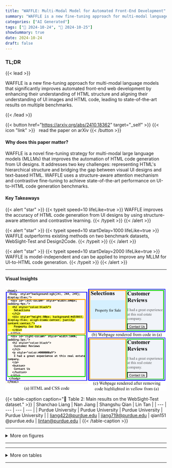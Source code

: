 ```yaml
---
title: "WAFFLE: Multi-Modal Model for Automated Front-End Development"
summary: "WAFFLE is a new fine-tuning approach for multi-modal language models that significantly improves automated front-end web development by enhancing their understanding of HTML structure and aligning the....."
categories: ["AI Generated"]
tags: ["🔖 2024-10-24", "🤗 2024-10-25"]
showSummary: true
date: 2024-10-24
draft: false
---
```


### TL;DR


{{< lead >}}

WAFFLE is a new fine-tuning approach for multi-modal language models that significantly improves automated front-end web development by enhancing their understanding of HTML structure and aligning their understanding of UI images and HTML code, leading to state-of-the-art results on multiple benchmarks.

{{< /lead >}}


{{< button href="https://arxiv.org/abs/2410.18362" target="_self" >}}
{{< icon "link" >}} &nbsp; read the paper on arXiv
{{< /button >}}

#### Why does this paper matter?
WAFFLE is a novel fine-tuning strategy for multi-modal large language models (MLLMs) that improves the automation of HTML code generation from UI designs.  It addresses two key challenges: representing HTML's hierarchical structure and bridging the gap between visual UI designs and text-based HTML.  WAFFLE uses a structure-aware attention mechanism and contrastive fine-tuning to achieve state-of-the-art performance on UI-to-HTML code generation benchmarks.
#### Key Takeaways

{{< alert "star" >}}
{{< typeit speed=10 lifeLike=true >}} WAFFLE improves the accuracy of HTML code generation from UI designs by using structure-aware attention and contrastive learning. {{< /typeit >}}
{{< /alert >}}

{{< alert "star" >}}
{{< typeit speed=10 startDelay=1000 lifeLike=true >}} WAFFLE outperforms existing methods on two benchmark datasets, WebSight-Test and Design2Code. {{< /typeit >}}
{{< /alert >}}

{{< alert "star" >}}
{{< typeit speed=10 startDelay=2000 lifeLike=true >}} WAFFLE is model-independent and can be applied to improve any MLLM for UI-to-HTML code generation. {{< /typeit >}}
{{< /alert >}}

------
#### Visual Insights



![](figures/figures_1_0.png "🔼 Figure 1: Removing the children of the element <div id='left-column'> highlighted in yellow does not affect the structure of the visual layout of itself or its sibling element <div id='right-column'>.")





{{< table-caption caption="🔽 Table 2: Main results on the WebSight-Test dataset." >}}
| Shanchao Liang | Nan Jiang | Shangshu Qian | Lin Tan |
| --- | --- | --- | --- |
| Purdue University | Purdue University | Purdue University | Purdue University |
| liang422@purdue.edu | jiang719@purdue.edu | qian151 @purdue.edu | lintan@purdue.edu |
{{< /table-caption >}}


------



<details>
<summary>More on figures
</summary>


![](figures/figures_3_0.png "🔼 Overview of WAFFLE, including training data mutation, structure-aware attention, and contrastive learning.")

![](figures/figures_4_0.png "🔼 Example of structure-aware attention.")

![](figures/figures_12_0.png "🔼 Figure 5: Example test instance from WebSight-Test dataset, with the generated images by GPT-40, Standard FT, and WAFFLE.")

![](figures/figures_12_1.png "🔼 Figure 6: Illustration of the tuning process of the parameter that controls the effect of structure-aware attention. In (b), the green line almost overlaps with the blue line.")


</details>

------







------

<details>
<summary>More on tables
</summary>


{{< table-caption caption="🔽 Main results on the WebSight-Test dataset." >}}
| Backbones | Techniques | HTML-Match (%) ↑ | CW-SSIM ↑ | CLIP ↑ | Low-Level Element Matching (LLEM) (%) ↑ | Low-Level Element Matching (LLEM) (%) ↑ | Low-Level Element Matching (LLEM) (%) ↑ | Low-Level Element Matching (LLEM) (%) ↑ | Low-Level Element Matching (LLEM) (%) ↑ |
| --- | --- | --- | --- | --- | --- | --- | --- | --- | --- |
| Backbones | Techniques | HTML-Match (%) ↑ | CW-SSIM ↑ | CLIP ↑ | Average | Block-Match | Text | Position | Color |
| Gemini 1.5 Pro GPT-4o mini GPT-4o | Prompting | 9.40 | 0.3385 | 88.55 | 90.16 | 94.31 | 98.41 | 84.73 | 83.18 |
| Gemini 1.5 Pro GPT-4o mini GPT-4o | Prompting | 10.20 | 0.3055 | 87.72 | 87.54 | 92.59 | 98.48 | 82.65 | 76.45 |
| Gemini 1.5 Pro GPT-4o mini GPT-4o | Prompting | 11.40 | 0.3666 | 89.03 | 92.18 | 94.66 | 98.43 | 87.04 | 88.60 |
| Moondream2 | Standard FT | 21.60 | 0.4233 | 89.92 | 90.59 | 91.73 | 96.98 | 87.56 | 86.77 |
| Moondream2 | WAFFLE | 27.60 | 0.4486 | 89.98 | 91.72 | 92.26 | 97.25 | 89.55 | 87.81 |
| VLM-WebSight | Standard FT | 28.00 | 0.5023 | 93.30 | 92.73 | 97.95 | 90.72 | 91.07 | 93.45 |
| VLM-WebSight | WAFFLE | 37.00 | 0.6005 | 94.57 | 95.16 | 93.62 | 98.16 | 93.29 | 95.57 |
{{< /table-caption >}}

{{< table-caption caption="🔽 Table 4: Ablation studies on the two test datasets. LLEM refers to the averaged Low-Level Element Matching." >}}
| Backbones | Techniques | WebSight-Test | WebSight-Test | WebSight-Test | WebSight-Test | Design2Code | Design2Code | Design2Code |
| --- | --- | --- | --- | --- | --- | --- | --- | --- |
| Backbones | Techniques | HTML-Match (%) ↑ | CW-SSIM ↑ | CLIP ↑ | LLEM (%) ↑ | CW-SSIM ↑ | CLIP ↑ | LLEM (%) ↑ |
| Moondream2 | Standard FT | 21.60 | 0.4233 | 89.92 | 90.59 | 0.1348 | 46.63 | 40.71 |
| Moondream2 | WAFFLE-attn | 23.60 | 0.4311 | 90.47 | 91.34 | 0.1821 | 67.73 | 56.49 |
| Moondream2 | WAFFLE-contra | 26.00 | 0.4296 | 89.55 | 91.21 | 0.2100 | 76.63 | 65.82 |
| Moondream2 | WAFFLE | 27.60 | 0.4486 | 89.98 | 91.72 | 0.2142 | 79.62 | 67.83 |
| VLM-WebSight | Standard FT | 28.00 | 0.5023 | 93.30 | 92.73 | 0.2518 | 82.35 | 73.00 |
| VLM-WebSight | WAFFLE-attn | 30.80 | 0.5411 | 94.29 | 94.20 | 0.2480 | 85.64 | 75.34 |
| VLM-WebSight | WAFFLE-contra | 35.80 | 0.5677 | 95.08 | 95.30 | 0.2653 | 85.16 | 76.48 |
| VLM-WebSight | WAFFLE | 37.00 | 0.6005 | 94.57 | 95.16 | 0.2815 | 85.98 | 77.81 |
{{< /table-caption >}}

{{< table-caption caption="🔽 Table 5: Human evaluation on two datasets using VLM-WebSight as the backbone. The numbers are shown as 'xly (x+y)', where x is the result on WebSight-Test and y is the result on Design2Code." >}}
| Techniques | Rank 1 ↑ | Rank 2 ↑ | Rank 3 ↑ | Avg Rankings ↓ |
| --- | --- | --- | --- | --- |
| Standard FT | 7117 (24) | 14|13 (27) | 17|18 (35) | 2.9012.42 (2.66) |
| WAFFLE-attn | 15|16 (31) | 9117 (26) | 24116 (40) | 2.55 12.37 (2.46) |
| WAFFLE-contra | 38120 (58) | 8111 (19) | 10|15 (25) | 1.67 12.38 (2.02) |
| WAFFLE | 27132 (59) | 18112 (30) | 10| 9 (19) | 1.88 l1.85 (1.87) |
{{< /table-caption >}}

{{< table-caption caption="🔽 Table 6: CW-SSIM on 20 samples using the VLM-WebSight backbone. “Prior” refers to “without intermediate mistakes”, and “Current” to “with intermediate mistakes”." >}}
| Techniques | Prior | Current | Drop (%) |
| --- | --- | --- | --- |
| WAFFLE-attn | 0.8002 | 0.5797 | 27.55 |
| WAFFLE | 0.8291 | 0.7932 | 4.34 |
{{< /table-caption >}}

{{< table-caption caption="🔽 Table 7: Specification for Mutation Rules to construct the Contrastive dataset." >}}
| Class | Failure Type | Specification |
| --- | --- | --- |
| CSS | Color | Random Color in Range [#000000 , #FFFFFF] |
| CSS | Size | Random Size in [0, 500] pixels |
| CSS | Margin | Random Size in [0, 100] pixels |
| CSS | Font | Random Size in [0, 40] pixels |
| CSS | Display | Random Keyword for text-align, display, flex-direction, and justify-content |
| CSS | Position | Random Keyword for border-radius, position, top, and right |
| HTML | Structure | Duplication of a Random HTML Element, excluding , , ,  |
{{< /table-caption >}}

{{< table-caption caption="🔽 Table 8: Distance (d) and similarity (sim) between averaged image embeddings v<sup>i</sup> and text embeddings t<sup>i</sup>, using Moondream2 as the backbone." >}}
| Techniques | d(vi, ti) ↓ | sim(vi, ti) ↑ |
| --- | --- | --- |
| Standard FT | 1.3395 | 0.1027 |
| WAFFLE-attn | 0.8447 | 0.6244 |
{{< /table-caption >}}

{{< table-caption caption="🔽 Table 9: Distance (d) and similarity (sim) between each averaged image embeddings v² with the corresponding centroid c of the group of mutants, with Moondream2 backbone." >}}
| Techniques | d(vi, c) ↑ | sim(vi, cg) ↓ |
| --- | --- | --- |
| Standard FT | 0.1224 | 0.9910 |
| WAFFLE-attn | 0.7590 | 0.6202 |
{{< /table-caption >}}


</details>

------

